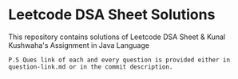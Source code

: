 # Leetcode DSA Sheet Solutions

This repository contains solutions of Leetcode DSA Sheet & Kunal Kushwaha's Assignment in Java Language

`P.S Ques link of each and every question is provided either in question-link.md or in the commit description.`
